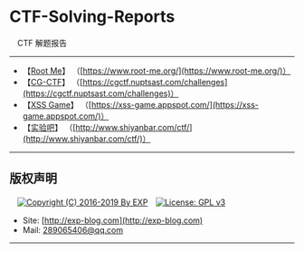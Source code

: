 # CTF-Solving-Reports
　CTF 解题报告

------

- 【[Root Me](https://github.com/lyy289065406/CTF-Solving-Reports/tree/master/rootme)】 （[https://www.root-me.org/](https://www.root-me.org/)）
- 【[CG-CTF](https://cgctf.nuptsast.com/challenges)】 （[https://cgctf.nuptsast.com/challenges](https://cgctf.nuptsast.com/challenges)）
- 【[XSS Game](https://xss-game.appspot.com/)】 （[https://xss-game.appspot.com/](https://xss-game.appspot.com/)）
- 【[实验吧](http://www.shiyanbar.com/ctf/)】 （[http://www.shiyanbar.com/ctf/](http://www.shiyanbar.com/ctf/)）

------

## 版权声明

　[![Copyright (C) 2016-2019 By EXP](https://img.shields.io/badge/Copyright%20(C)-2006~2018%20By%20EXP-blue.svg)](http://exp-blog.com)　[![License: GPL v3](https://img.shields.io/badge/License-GPL%20v3-blue.svg)](https://www.gnu.org/licenses/gpl-3.0)
  

- Site: [http://exp-blog.com](http://exp-blog.com) 
- Mail: <a href="mailto:289065406@qq.com?subject=[EXP's Github]%20Your%20Question%20（请写下您的疑问）&amp;body=What%20can%20I%20help%20you?%20（需要我提供什么帮助吗？）">289065406@qq.com</a>


------
